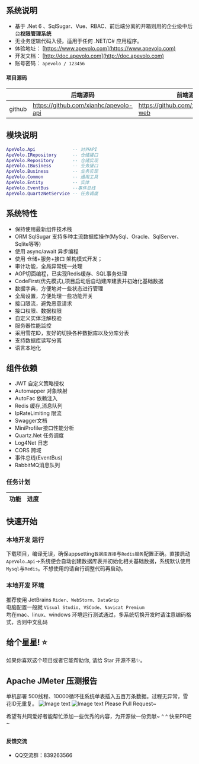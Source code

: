## 系统说明

- 基于 .Net 6 、SqlSugar、Vue、RBAC、前后端分离的开箱则用的企业级中后台**权限管理系统**
- 无业务逻辑代码入侵，适用于任何 .NET/C# 应用程序。
- 体验地址：  [https://www.apevolo.com](https://www.apevolo.com)
- 开发文档：  [http://doc.apevolo.com](http://doc.apevolo.com)
- 账号密码： `apevolo / 123456`

#### 项目源码

|     |   后端源码  |   前端源码  |
|---  |--- | --- |
|  github   |  https://github.com/xianhc/apevolo-api   |  https://github.com/xianhc/apevolo-web   |

## 模块说明

```lua
ApeVolo.Api              -- 对外API
ApeVolo.IRepository      -- 仓储接口
ApeVolo.Repository       -- 仓储实现
ApeVolo.IBusiness        -- 业务接口
ApeVolo.Business         -- 业务实现
ApeVolo.Common           -- 通用工具
ApeVolo.Entity           -- 实体
ApeVolo.EventBus         --事件总线
ApeVolo.QuartzNetService -- 任务调度
```

## 系统特性
- 保持使用最新组件技术栈
- ORM SqlSugar 支持多种主流数据库操作(MySql、Oracle、SqlServer、Sqlite等等)
- 使用 async/await 异步编程
- 使用 仓储+服务+接口 架构模式开发；
- 审计功能，全局异常统一处理
- AOP切面编程，已实现Redis缓存、SQL事务处理
- CodeFirst(优先模式),项目启动后自动建库建表并初始化基础数据
- 数据字典，方便地对一些状态进行管理
- 全局设置，方便处理一些功能开关
- 接口限流，避免恶意请求
- 接口权限、数据权限
- 自定义实体注解校验
- 服务器性能监控
- 采用雪花ID，友好的切换各种数据库以及分库分表
- 支持数据库读写分离
- 语言本地化

## 组件依赖
- JWT 自定义策略授权 
- Automapper 对象映射
- AutoFac 依赖注入
- Redis 缓存,消息队列
- IpRateLimiting 限流
- Swagger文档
- MiniProfiler接口性能分析
- Quartz.Net 任务调度
- Log4Net 日志
- CORS 跨域
- 事件总线(EventBus)
- RabbitMQ消息队列


### 任务计划
|          功能           | 进度          |
| ---------------------- | ------------- |

## 快速开始

### 本地开发 运行

下载项目，编译无误，确保appsetting`数据库连接`与`Redis服务`配置正确。直接启动`ApeVolo.Api`->系统便会自动创建数据库表并初始化相关基础数据，系统默认使用`Mysql`与`Redis`。不想使用的请自行调整代码再启动。

### 本地开发 环境
推荐使用 JetBrains `Rider`、`WebStorm`、`DataGrip`<br/>
电脑配置一般就 `Visual Studio`、`VSCode`、`Navicat Premium`<br/>
均在mac、linux、windows 环境运行测试通过，多系统切换开发时请注意编码格式，否则中文乱码

## 给个星星! ⭐️
如果你喜欢这个项目或者它能帮助你, 请给 Star 开源不易✨。

## Apache JMeter 压测报告
单机部署 500线程、10000循环往系统单表插入五百万条数据。过程无异常，雪花ID无重复。
![Image text](https://www.apevolo.com/file/guide/CD352CBDB7BE99487450E9DB6A259821.png)
![Image text](https://www.apevolo.com/file/guide/04228304059E32FF91DFE9B44783147B.png)
Please Pull Request~

希望有共同爱好者能帮忙添加一些优秀的内容，为开源做一份贡献~ ^ ^ 快来PR吧~

##

#### 反馈交流
- QQ交流群：839263566

